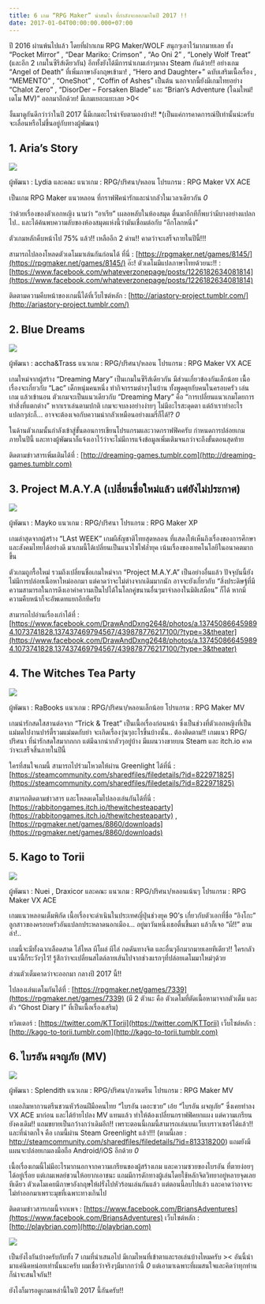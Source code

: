 ```yaml
---
title: 6 เกม “RPG Maker” น่าสนใจ ที่กำลังจะออกมาในปี 2017 !!
date: 2017-01-04T00:00:00.000+07:00
---
```

ปี 2016 ผ่านพ้นไปแล้ว โดยที่ฝากเกม RPG Maker/WOLF สนุกๆเอาไว้มากมายเลย ทั้ง “Pocket Mirror” , “Dear Mariko: Crimson” , “Ao Oni 2” , “Lonely Wolf Treat” (และอีก 2 เกมในซีรีส์เดียวกัน) อีกทั้งยังได้มีการนำเกมเก่าๆมาลง Steam กันด้วย!! อย่างเกม “Angel of Death” ที่เพิ่มภาษาอังกฤษเข้ามา! , “Hero and Daughter+” ฉบับเสริมเนื้อเรื่อง , “MEMENTO” , “OneShot” , “Coffin of Ashes” เป็นต้น
นอกจากนี้ยังมีเกมไทยอย่าง “Chalot Zero” , “DisorDer – Forsaken Blade” และ “Brian’s Adventure (โฉมใหม่! เดโม MV)” ออกมาอีกด้วย! มีเกมเยอะแยะเลย >0<

งั้นมาดูกันดีกว่าว่าในปี 2017 นี้มีเกมอะไรน่าจับตามองบ้าง!!
*(เป็นแค่การคาดการณ์ปีเท่านั้นน่ะครับ จะเลื่อนหรือไม่ขึ้นอยู่กับทางผู้พัฒนา)



## 1. Aria’s Story

![](/assets/images/ariaposter.png)

ผู้พัฒนา : Lydia และคณะ
แนวเกม : RPG/ปริศนา/หลอน
โปรแกรม : RPG Maker VX ACE

เป็นเกม RPG Maker แนวหลอน ที่กราฟฟิคน่ารักและน่ากลัวในเวลาเดียวกัน *0*

ว่าด้วยเรื่องของตัวเอกหญิง นามว่า “อาเรีย” เผลอหลับในห้องสมุด ตื่นมาอีกทีก็พบว่ามีบางอย่างแปลกไป.. และได้ค้นพบความลับของห้องสมุดแห่งนี้ว่ามันเชื่อมต่อกับ “อีกโลกหนึ่ง”

ตัวเกมหลักคืบหน้าไป 75% แล้ว!! เหลืออีก 2 ด่าน!! คาดว่าจะเสร็จภายในปีนี้!!!

สามารถไปลองโหลดตัวเดโมมาเล่นกันก่อนได้ ที่นี่ : [https://rpgmaker.net/games/8145/](https://rpgmaker.net/games/8145/)
อ๊ะ! ตัวเดโมมีแปลภาษาไทยด้วยนะ!! : [https://www.facebook.com/whateverzonepage/posts/1226182634081814](https://www.facebook.com/whateverzonepage/posts/1226182634081814)

ติดตามความคืบหน้าของเกมนี้ได้ที่เว็บไซต์หลัก : [http://ariastory-project.tumblr.com/](http://ariastory-project.tumblr.com/)



## 2. Blue Dreams

![](/assets/images/bluedreamsposter.png)

ผู้พัฒนา : accha&Trass
แนวเกม : RPG/ปริศนา/หลอน
โปรแกรม : RPG Maker VX ACE

เกมใหม่จากผู้สร้าง “Dreaming Mary” เป็นเกมในซีรีส์เดียวกัน มีส่วนเกี่ยวข้องกันเล็กน้อย เนื้อเรื่องจะเกี่ยวกับ “Lac” เด็กหนุ่มคนหนึ่ง ทำกิจกรรมต่างๆในบ้าน ทั้งพูดคุยกับคนในครอบครัว เล่นเกม แล้วเข้านอน ตัวเกมจะเป็นแนวเดียวกับ “Dreaming Mary” คือ “การเปลี่ยนแนวเกมโดยการทำสิ่งที่แตกต่าง” หากเราเล่นตามปกติ เกมจะจบลงอย่างง่ายๆ ไม่มีอะไรสะดุดตา แต่ถ้าเราทำอะไรแปลกๆล่ะก็… อาจจะต้องเจอกับความน่ากลัวเหมือนอย่างแมรี่ก็ได้!? *0*

ในด้านตัวเกมนั้นกำลังเข้าสู่ขั้นตอนการเขียนโปรแกรมและวาดกราฟฟิคครับ กำหนดการปล่อยเกมภายในปีนี้ และทางผู้พัฒนาก็แจ้งเอาไว้ว่าจะไม่มีการแจ้งข้อมูลเพิ่มเติมจนกว่าจะถึงขั้นตอนสุดท้าย

ติดตามข่าวสารเพิ่มเติมได้ที่ : [http://dreaming-games.tumblr.com](http://dreaming-games.tumblr.com)



## 3. Project M.A.Y.A (เปลี่ยนชื่อใหม่แล้ว แต่ยังไม่ประกาศ)

![](/assets/images/maya2.jpg)

ผู้พัฒนา : Mayko
แนวเกม : RPG/ปริศนา
โปรแกรม : RPG Maker XP

เกมล่าสุดจากผู้สร้าง “LAst WEEK” เกมผีสัญชาติไทยสุดหลอน ที่แสดงให้เห็นถึงเรื่องของการศึกษาและสังคมไทยได้อย่างดี มาเกมนี้ได้เปลี่ยนเป็นแนวไซไฟล้ำยุค เน้นเรื่องของเทคโนโลยีในอนาคตมากขึ้น

ตัวเกมถูกรื้อใหม่ รวมถึงเปลี่ยนชื่อเกมใหม่จาก “Project M.A.Y.A” เป็นอย่างอื่นแล้ว ปัจจุบันนี้ยังไม่มีการปล่อยเนื้อหาใหม่ออกมา แต่คาดว่าจะไม่ต่างจากเดิมมากนัก อาจจะยังเกี่ยวกับ “สิ่งประดิษฐ์ที่มีความสามารถในการดึงเอาค่าความเป็นไปได้ในโลกคู่ขนานอื่นๆมาจำลองในมิติเสมือน” ก็ได้ หากมีความคืบหน้าก็จะอัพเดทแยกอีกทีครับ

สามารถไปอ่านเรื่องเก่าได้ที่ : [https://www.facebook.com/DrawAndDxng2648/photos/a.137450866459894.1073741828.137437469794567/439878776217100/?type=3&theater](https://www.facebook.com/DrawAndDxng2648/photos/a.137450866459894.1073741828.137437469794567/439878776217100/?type=3&theater)



## 4. The Witches Tea Party

![](/assets/images/teapartypic1.jpg)

ผู้พัฒนา : RaBooks
แนวเกม : RPG/ปริศนา/หลอนเล็กน้อย
โปรแกรม : RPG Maker MV

เกมน่ารักสดใสสานต่อจาก “Trick & Treat” เป็นเนื้อเรื่องก่อนหน้า ซึ่งเป็นช่วงที่ตัวเอกหญิงที่เป็นแม่มดไปงานปาร์ตี้รวมแม่มดกับย่า จะเกิดเรื่องวุ่นๆอะไรขึ้นบ้างนั้น.. ต้องติดตาม!! เกมแนว RPG/ปริศนา ที่น่ารักสดใสมากกกก แต่มีฉากน่ากลัวๆอยู่บ้าง มีแผนวางขายบน Steam และ itch.io คาดว่าจะเสร็จสิ้นภายในปีนี้

ใครที่สนใจเกมนี้ สามารถไปร่วมโหวตให้ผ่าน Greenlight ได้ที่นี่ : [https://steamcommunity.com/sharedfiles/filedetails/?id=822971825](https://steamcommunity.com/sharedfiles/filedetails/?id=822971825)

สามารถติดตามข่าวสาร และโหลดเดโมไปลองเล่นกันได้ที่นี่ : [https://rabbitongames.itch.io/thewitchesteaparty](https://rabbitongames.itch.io/thewitchesteaparty) , [https://rpgmaker.net/games/8860/downloads](https://rpgmaker.net/games/8860/downloads)






## 5. Kago to Torii

![](/assets/images/kagonew.jpg)

ผู้พัฒนา : Nuei , Draxicor และคณะ
แนวเกม : RPG/ปริศนา/หลอนเน้นๆ
โปรแกรม : RPG Maker VX ACE

เกมแนวหลอนเต็มพิกัด เนื้อเรื่องจะดำเนินในประเทศญี่ปุ่นช่วงยุค 90’s เกี่ยวกับตัวเอกที่ชื่อ “อิงโกะ” ลูกสาวของครอบครัวอันแปลกประหลาดนอกเมือง… อยู่มาวันหนึ่งเธอตื่นขึ้นมา แล้วก็เจอ “ผี!!” ตามล่า!..

เกมนี้จะมีทั้งฉากเลือดสาด ไส้ไหล ผีโผล่ ผีไล่ กดดันทางจิต และอื่นๆอีกมากมายเลยทีเดียว!! ใครกลัวแนวนี้ก็ระวังๆไว้! รู้สึกว่าจะเปลี่ยนสไตล์ลายเส้นไปจากช่วงแรกๆที่ปล่อยเดโมมาใหม่ๆด้วย

ส่วนตัวเต็มคาดว่าจะออกมา กลางปี 2017 นี้!!

ไปลองเล่นเดโมกันได้ที่ : [https://rpgmaker.net/games/7339](https://rpgmaker.net/games/7339)
(มี 2 ตัวนะ คือ ตัวเดโมที่ตัดเนื้อหามาจากตัวเต็ม และตัว “Ghost Diary I” ที่เป็นเนื้อเรื่องเสริม)

ทวิตเตอร์ : [https://twitter.com/KTTorii](https://twitter.com/KTTorii)
เว็บไซต์หลัก : [http://kago-to-torii.tumblr.com](http://kago-to-torii.tumblr.com)



## 6. ไบรอัน ผจญภัย (MV)

![](/assets/images/briancover.jpg)

ผู้พัฒนา : Splendith
แนวเกม : RPG/ปริศนา/กวนตรีน
โปรแกรม : RPG Maker MV

เกมอภิมหากวนตรีนชวนหัวร้อนฝีมือคนไทย “ไบรอัน เดอะซวย” เอ้ย “ไบรอัน ผจญภัย” ซึ่งเคยทำลง VX ACE มาก่อน และได้ย้ายไปลง MV แทนแล้ว ทำให้ต้องเปลี่ยนกราฟฟิคยกแผง แต่ความเกรียนยังคงเดิม!! แถมขยายเป็นกว้างกว่าเดิมอีก!! เพราะตอนนี้เกมนี้สามารถเล่นบนเว็บเบราวเซอร์ได้แล้ว!! และที่น่าตกใจ คือ เกมนี้ผ่าน Steam Greenlight แล้ว!!! (ตามนี้เลย : http://steamcommunity.com/sharedfiles/filedetails/?id=813318200) แถมยังมีแผนจะปล่อยเกมลงมือถือ Android/iOS อีกด้วย *0*

เนื้อเรื่องเกมนี้ไม่มีอะไรมากนอกจากความเกรียนของผู้สร้างเกม และความซวยของไบรอัน ที่ตายง่อยๆได้อยู่เรื่อย แต่เกมเพลย์ชวนให้อยากเอาชนะ แถมมีการดักทางผู้เล่นโดยใช้หลักจิตวิทยาอยู่หลายจุดเลยทีเดียว ตัวเดโมเคยมีภาษาอังกฤษให้ฝรั่งไปหัวร้อนเล่นกันแล้ว แต่ตอนนี้ลบไปแล้ว และคาดว่าอาจจะไม่ทำออกมาเพราะมุขที่เฉพาะทางเกินไป

ติดตามข่าวสารเกมนี้จากเพจ : [https://www.facebook.com/BriansAdventures](https://www.facebook.com/BriansAdventures)
เว็บไซต์หลัก : [http://playbrian.com](http://playbrian.com)

![](/assets/images/wezlogo2crop645.png)

เป็นยังไงกันบ้างครับกับทั้ง 7 เกมที่นำเสนอไป มีเกมไหนที่เข้าตาและรอเล่นบ้างไหมครับ >< อันนี้นำมาแค่นิดหน่อยเท่านั้นนะครับ ผมเชื่อว่าจริงๆมีมากกว่านี้ *0* แต่เอามาเฉพาะที่ผมสนใจและคิดว่าทุกท่านก็น่าจะสนใจกัน!!

ยังไงก็มารอดูเกมเหล่านี้ในปี 2017 นี้กันครับ!!
